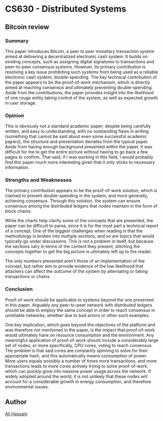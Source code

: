 # CS630 - Distributed Systems
## Bitcoin review

### Summary
This paper introduces Bitcoin, a peer to peer monetary transaction system aimed at delivering a decentralized electronic cash
system.
It builds on existing concepts, such as assigning digital signatures to transactions and peer-to-peer consensus systems.
However, its primary contribution is resolving a key issue prohibiting such systems from being used as a reliable electronic 
cash system; double-spending.
The key technical contribution of the paper appears to be the proof-of-work mechanism, which is directly aimed at reaching
consensus and ultimately preventing double-spending.
Aside from the contributions, the paper provides insight into the likelihood of one rouge entity taking control of the system,
as well as expected growth in user storage.

### Opinion
This is obviously not a standard academic paper; despite being carefully written, and easy to understanding, with no outstanding
flaws in writing (something that cannot be said about even some successful academic papers), the structure and presentation
deviates from the typical paper. Aside from having enough background presented within the paper, it was difficult for me to get 
the entire picture without having to go back a few pages to confirm.
That said, if I was working in this field, I would probably find this paper much more interesting given that it only sticks to
necessary information.

### Strengths and Weaknesses
The primary contribution appears to be the proof-of-work solution, which is claimed to prevent double-spending in the system,
and more generally, achieving consensus.
Through this solution, the system can ensure consensus among the distributed ledgers that nodes maintain in the form of block
chains.

While the charts help clarify some of the concepts that are presented, the paper can be difficult to parse, 
since it is for the most part a technical report of a concept.
One of the biggest challenges when reading is that the methodology is broken into multiple sections, and so are topics that
would typically go under discussions. This is not a problem in itself, but because the sections vary in terms of the content
they present, stitching the concepts together to get the big picture is ultimately left up to the reader.

The only numbers presented aren't those of an implementation of the concept, but rather aim to provide evidence of the low
likelihood that attackers can affect the outcome of the system by alternating or faking transactions or chains.

### Conclusion
Proof-of-work should be applicable to systems beyond the one presented in this paper.
Arguably any peer-to-peer network with distributed ledgers should be able to employ the same concept in order to reach consensus
in unreliable networks, whether due to bad actors or other such examples.

One key implication, which goes beyond the objectives of the platform and was therefore not mentioned in the paper, is the
impact that proof-of-work would ultimately have on resource consumption and the environment.
Any meaningful application of proof-of-work should include a considerably large set of nodes, or more specifically, CPU cores,
voting to reach consensus. The problem is that said cores are constantly spinning to solve for their appropriate hash, and this
automatically means consumption of power. More users equals possibly a number of times more transactions, and more transactions
leads to more cores actively trying to solve proof-of-work, which can quickly grow into massive power usage across the network.
If widely adopted around the world, it is not unlikely that these nodes will account for a considerable growth in energy
consumption, and therefore environmental issues.

## Author
[Ali Hassani](https://alihassanijr.com)
